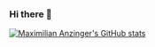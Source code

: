 ### Hi there 👋

[![Maximilian Anzinger's GitHub stats](https://github-readme-stats.vercel.app/api?username=MaximilianAnzinger&count_private=true&show_icons=true&theme=github_dark)](https://github.com/anuraghazra/github-readme-stats)

<!--
**MaximilianAnzinger/MaximilianAnzinger** is a ✨ _special_ ✨ repository because its `README.md` (this file) appears on your GitHub profile.

Here are some ideas to get you started:

- 🔭 I’m currently working on ...
- 🌱 I’m currently learning ...
- 👯 I’m looking to collaborate on ...
- 🤔 I’m looking for help with ...
- 💬 Ask me about ...
- 📫 How to reach me: ...
- 😄 Pronouns: ...
- ⚡ Fun fact: ...
-->

